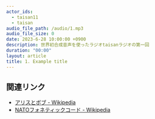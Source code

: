```yaml
---
actor_ids:
  - taisan11
  - taisan
audio_file_path: /audio/1.mp3
audio_file_size: 0
date: 2023-6-28 10:00:00 +0900
description: 世界初合成音声を使ったラジオtaisanラジオの第一回
duration: "00:00"
layout: article
title: 1. Example title
---
```


## 関連リンク

- [アリスとボブ - Wikipedia](https://ja.wikipedia.org/wiki/%E3%82%A2%E3%83%AA%E3%82%B9%E3%81%A8%E3%83%9C%E3%83%96)
- [NATOフォネティックコード - Wikipedia](https://ja.wikipedia.org/wiki/NATO%E3%83%95%E3%82%A9%E3%83%8D%E3%83%86%E3%82%A3%E3%83%83%E3%82%AF%E3%82%B3%E3%83%BC%E3%83%89)
